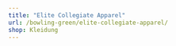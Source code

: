 ```yaml
---
title: "Elite Collegiate Apparel"
url: /bowling-green/elite-collegiate-apparel/
shop: Kleidung
---
```

